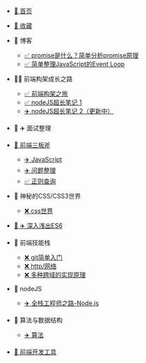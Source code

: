 * [🐯 首页](/README.md)
* [🐯 收藏](/guide)

* 🐳 博客 
    * [✅ promise是什么？简单分析promise原理](/post/promise)
    * [✅ 简单整理JavaScript的Event Loop](/post/EventLoop)
  
* 🐳 前端构架成长之路
    * [✅ 前端构架之旅](/zhufeng/)
    * [✅ nodeJS超长笔记 1 ](/zhufeng/1.node/1.note)
    * [✈️ nodeJS超长笔记 2（更新中）](/zhufeng/1.node/2.note)
  
* 🐳  ✈️ 面试整理
  
* [🐳 前端三板斧](/base/)
    * [✈️ JavaScript](/base/javascript)
    * [✈️ 问题整理](/base/more)
    * [✅ 正则查询](/base/zhengze)
  
* 🐳 神秘的CSS/CSS3世界
    * [❌ css世界](/css/)
  
* [🐳  ✈️ 深入浅出ES6](/es6/)

* 🐳 前端技能栈
    * [❌ git简单入门](/skills/001)
    * [❌ http/网络](/skills/002)
    * [❌ 多种跨域的实现原理](/skills/003)
  
* 🐳 nodeJS
    * [✈️ 全栈工程师之路-Node.js](/node/)

* 🐳 算法与数据结构
    * [✈️ 算法](/leetcode/)
  
* [🐳 前端开发工具](/tools/)
